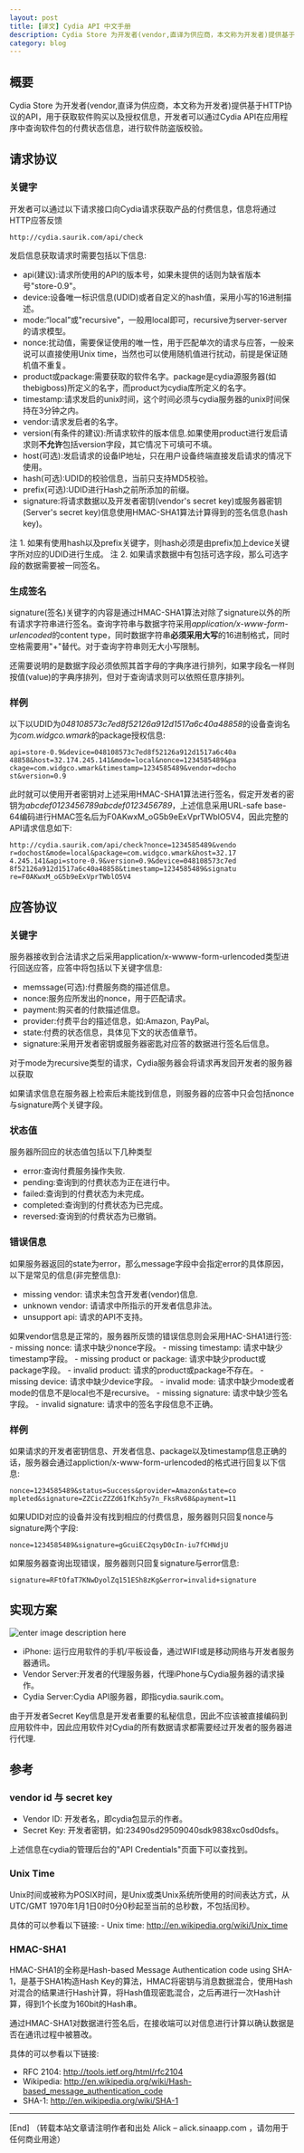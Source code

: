```yaml
---
layout: post
title: [译文] Cydia API 中文手册
description: Cydia Store 为开发者(vendor,直译为供应商，本文称为开发者)提供基于HTTP协议的API，用于获取软件购买以及授权信息，开发者可以通过Cydia API在应用程序中查询软件包的付费状态信息，进行软件防盗版校验。
category: blog
--- 
```



## 概要

Cydia Store 为开发者(vendor,直译为供应商，本文称为开发者)提供基于HTTP协议的API，用于获取软件购买以及授权信息，开发者可以通过Cydia API在应用程序中查询软件包的付费状态信息，进行软件防盗版校验。

## 请求协议

### 关键字

开发者可以通过以下请求接口向Cydia请求获取产品的付费信息，信息将通过HTTP应答反馈

    http://cydia.saurik.com/api/check
    

发启信息获取请求时需要包括以下信息:

*   api(建议):请求所使用的API的版本号，如果未提供的话则为缺省版本号"store-0.9"。
*   device:设备唯一标识信息(UDID)或者自定义的hash值，采用小写的16进制描述。
*   mode:“local”或"recursive"，一般用local即可，recursive为server-server的请求模型。
*   nonce:扰动值，需要保证使用的唯一性，用于匹配单次的请求与应答，一般来说可以直接使用Unix time，当然也可以使用随机值进行扰动，前提是保证随机值不重复。
*   product或package:需要获取的软件名字。package是cydia源服务器(如thebigboss)所定义的名字，而product为cydia库所定义的名字。
*   timestamp:请求发启的unix时间，这个时间必须与cydia服务器的unix时间保持在3分钟之内。
*   vendor:请求发启者的名字。
*   version(有条件的建议):所请求软件的版本信息.如果使用product进行发启请求则**不允许**包括version字段，其它情况下可填可不填。
*   host(可选):发启请求的设备IP地址，只在用户设备终端直接发启请求的情况下使用。
*   hash(可选):UDID的校验信息，当前只支持MD5校验。
*   prefix(可选):UDID进行Hash之前所添加的前缀。
*   signature:将请求数据以及开发者密钥(vendor's secret key)或服务器密钥(Server's secret key)信息使用HMAC-SHA1算法计算得到的签名信息(hash key)。

注 1. 如果有使用hash以及prefix关键字，则hash必须是由prefix加上device关键字所对应的UDID进行生成。 注 2. 如果请求数据中有包括可选字段，那么可选字段的数据需要被一同签名。

### 生成签名

signature(签名)关键字的内容是通过HMAC-SHA1算法对除了signature以外的所有请求字符串进行签名。查询字符串与数据字符采用*application/x-www-form-urlencoded*的content type，同时数据字符串**必须采用大写**的16进制格式，同时空格需要用"+"替代。对于查询字符串则无大小写限制。

还需要说明的是数据字段必须依照其首字母的字典序进行排列，如果字段名一样则按值(value)的字典序排列，但对于查询请求则可以依照任意序排列。

### 样例

以下以UDID为*048108573c7ed8f52126a912d1517a6c40a48858*的设备查询名为*com.widgco.wmark*的package授权信息:

    api=store-0.9&device=048108573c7ed8f52126a912d1517a6c40a
    48858&host=32.174.245.141&mode=local&nonce=1234585489&pa
    ckage=com.widgco.wmark&timestamp=1234585489&vendor=docho
    st&version=0.9
    

此时就可以使用开者密钥对上述采用HMAC-SHA1算法进行签名，假定开发者的密钥为*abcdef0123456789abcdef0123456789*，上述信息采用URL-safe base-64编码进行HMAC签名后为F0AKwxM_oG5b9eExVprTWblO5V4，因此完整的API请求信息如下:

    http://cydia.saurik.com/api/check?nonce=1234585489&vendo
    r=dochost&mode=local&package=com.widgco.wmark&host=32.17
    4.245.141&api=store-0.9&version=0.9&device=048108573c7ed
    8f52126a912d1517a6c40a48858&timestamp=1234585489&signatu
    re=F0AKwxM_oG5b9eExVprTWblO5V4
    

## 应答协议

### 关键字

服务器接收到合法请求之后采用application/x-wwww-form-urlencoded类型进行回送应答，应答中将包括以下关键字信息:

*   memssage(可选):付费服务商的描述信息。
*   nonce:服务应所发出的nonce，用于匹配请求。
*   payment:购买者的付款描述信息。
*   provider:付费平台的描述信息，如:Amazon, PayPal。
*   state:付费的状态信息，具体见下文的状态值章节。
*   signature:采用开发者密钥或服务器密匙对应答的数据进行签名后信息。

对于mode为recursive类型的请求，Cydia服务器会将请求再发回开发者的服务器以获取

如果请求信息在服务器上检索后未能找到信息，则服务器的应答中只会包括nonce与signature两个关键字段。

### 状态值

服务器所回应的状态值包括以下几种类型

*   error:查询付费服务操作失败. 
*   pending:查询到的付费状态为正在进行中。
*   failed:查询到的付费状态为未完成。
*   completed:查询到的付费状态为已完成。
*   reversed:查询到的付费状态为已撤销。

### 错误信息

如果服务器返回的state为error，那么message字段中会指定error的具体原因，以下是常见的信息(非完整信息):

*   missing vendor: 请求未包含开发者(vendor)信息.
*   unknown vendor: 请请求中所指示的开发者信息非法。
*   unsupport api: 请求的API不支持。

如果vendor信息是正常的，服务器所反馈的错误信息则会采用HAC-SHA1进行签: - missing nonce: 请求中缺少nonce字段。 - missing timestamp: 请求中缺少timestamp字段。 - missing product or package: 请求中缺少product或package字段。 - invalid product: 请求的product或package不存在。 - missing device: 请求中缺少device字段。 - invalid mode: 请求中缺少mode或者mode的信息不是local也不是recursive。 - missing signature: 请求中缺少签名字段。 - invalid signature: 请求中的签名字段信息不正确。

### 样例

如果请求的开发者密钥信息、开发者信息、package以及timestamp信息正确的话，服务器会通过appliction/x-www-form-urlencoded的格式进行回复以下信息:

    nonce=1234585489&status=Success&provider=Amazon&state=co
    mpleted&signature=ZZCicZZZd61fKzh5y7n_FksRv68&payment=11
    

如果UDID对应的设备并没有找到相应的付费信息，服务器则只回复nonce与signature两个字段:

    nonce=1234585489&signature=gGcuiEC2qsyD0cIn-iu7fCHNdjU
    

如果服务器查询出现错误，服务器则只回复signature与error信息:

    signature=RFtOfaT7KNwDyolZq151ESh8zKg&error=invalid+signature
    

## 实现方案

![enter image description here][1]

*   iPhone: 运行应用软件的手机/平板设备，通过WIFI或是移动网络与开发者服务器通讯。
*   Vendor Server:开发者的代理服务器，代理iPhone与Cydia服务器的请求操作。
*   Cydia Server:Cydia API服务器，即指cydia.saurik.com。

由于开发者Secret Key信息是开发者重要的私秘信息，因此不应该被直接编码到应用软件中，因此应用软件对Cydia的所有数据请求都需要经过开发者的服务器进行代理.

## 参考

### vendor id 与 secret key

*   Vendor ID: 开发者名，即cydia包显示的作者。
*   Secret Key: 开发者密钥，如:23490sd29509040sdk9838xc0sd0dsfs。

上述信息在cydia的管理后台的"API Credentials"页面下可以查找到。

### Unix Time

Unix时间或被称为POSIX时间，是Unix或类Unix系统所使用的时间表达方式，从UTC/GMT 1970年1月1日0时0分0秒起至当前的总秒数，不包括闰秒。

具体的可以参看以下链接: - Unix time: http://en.wikipedia.org/wiki/Unix_time

### HMAC-SHA1

HMAC-SHA1的全称是Hash-based Message Authentication code using SHA-1，是基于SHA1构造Hash Key的算法，HMAC将密钥与消息数据混合，使用Hash对混合的结果进行Hash计算，将Hash值现密匙混合，之后再进行一次Hash计算，得到1个长度为160bit的Hash串。

通过HMAC-SHA1对数据进行签名后，在接收端可以对信息进行计算以确认数据是否在通讯过程中被篡改。

具体的可以参看以下链接:

*   RFC 2104: http://tools.ietf.org/html/rfc2104
*   Wikipedia: http://en.wikipedia.org/wiki/Hash-based_message_authentication_code
*   SHA-1: http://en.wikipedia.org/wiki/SHA-1

* * *

[End] （转载本站文章请注明作者和出处 Alick – alick.sinaapp.com ，请勿用于任何商业用途）

 [1]: http://alick-wordpress.stor.sinaapp.com/uploads/2014/07/Snip20140711_4.png



